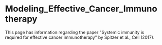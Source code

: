 # Modeling_Effective_Cancer_Immunotherapy
This page has information regarding the paper "Systemic immunity is required for effective cancer immunotherapy" by Spitzer et al., Cell (2017).
